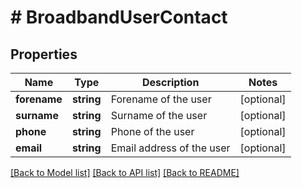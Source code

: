 # # BroadbandUserContact

## Properties

Name | Type | Description | Notes
------------ | ------------- | ------------- | -------------
**forename** | **string** | Forename of the user | [optional]
**surname** | **string** | Surname of the user | [optional]
**phone** | **string** | Phone of the user | [optional]
**email** | **string** | Email address of the user | [optional]

[[Back to Model list]](../../README.md#models) [[Back to API list]](../../README.md#endpoints) [[Back to README]](../../README.md)
